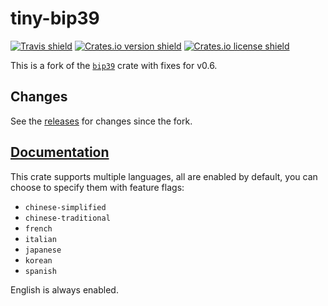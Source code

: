 # tiny-bip39

[![Travis shield](https://travis-ci.org/maciejhirsz/tiny-bip39.svg)](https://travis-ci.org/maciejhirsz/tiny-bip39.svg)
[![Crates.io version shield](https://img.shields.io/crates/v/tiny-bip39.svg)](https://crates.io/crates/tiny-bip39)
[![Crates.io license shield](https://img.shields.io/crates/l/tiny-bip39.svg)](https://crates.io/crates/tiny-bip39)

This is a fork of the [`bip39`](https://crates.io/crates/bip39) crate with fixes for v0.6.

## Changes

See the [releases](https://github.com/maciejhirsz/tiny-bip39/releases) for changes since the fork.

## [Documentation](https://docs.rs/tiny-bip39)

This crate supports multiple languages, all are enabled by default, you
can choose to specify them with feature flags:

+ `chinese-simplified`
+ `chinese-traditional`
+ `french`
+ `italian`
+ `japanese`
+ `korean`
+ `spanish`

English is always enabled.
